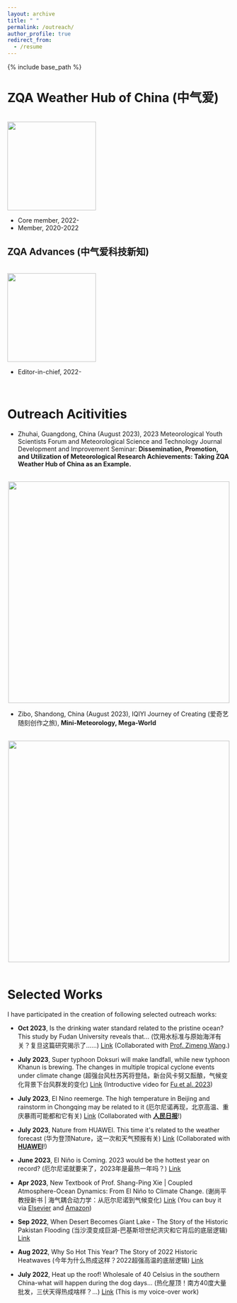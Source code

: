 ```yaml
---
layout: archive
title: " "
permalink: /outreach/
author_profile: true
redirect_from:
  - /resume
---
```


{% include base_path %}

ZQA Weather Hub of China (中气爱)
======
<br/> <img src="https://fzhweather.github.io/fuzhenghang.github.io/images/zqalogo.png" width = "200" ><br/>
* Core member, 2022-
* Member, 2020-2022
  
ZQA Advances (中气爱科技新知)
---
<br/> <img src="https://fzhweather.github.io/fuzhenghang.github.io/images/ZQA_advances.png" width = "200" ><br/>
* Editor-in-chief, 2022-

<br>

Outreach Acitivities
======
* Zhuhai, Guangdong, China (August 2023), 2023 Meteorological Youth Scientists Forum and Meteorological Science and Technology Journal Development and Improvement Seminar: **Dissemination, Promotion, and Utilization of Meteorological Research Achievements: Taking ZQA Weather Hub of China as an Example.**
 <div  align="center">  <br/><img src="https://fzhweather.github.io/fuzhenghang.github.io/images/zhuhai.png" width = "500" ><br/></div>

* Zibo, Shandong, China (August 2023), IQIYI Journey of Creating (爱奇艺随刻创作之旅), **Mini-Meteorology, Mega-World**
<div  align="center"> <br/><img src="https://fzhweather.github.io/fuzhenghang.github.io/images/zibo.png" width = "500" ><br/></div>

<br>

Selected Works
======
I have participated in the creation of following selected outreach works:

* **Oct 2023**, Is the drinking water standard related to the pristine ocean? This study by Fudan University reveals that... (饮用水标准与原始海洋有关？复旦这篇研究揭示了……) [Link](https://www.bilibili.com/video/BV1Sw411Y7ja?t=9.3) (Collaborated with [Prof. Zimeng Wang](http://www.zimengwang.org.cn).)
  
* **July 2023**, Super typhoon Doksuri will make landfall, while new typhoon Khanun is brewing. The changes in multiple tropical cyclone events under climate change (超强台风杜苏芮将登陆，新台风卡努又酝酿，气候变化背景下台风群发的变化) [Link](https://www.bilibili.com/video/BV1jc411F7Eg?t=42.3) (Introductive video for [Fu et al. 2023](https://doi.org/10.1029/2023GL103064))
  
* **July 2023**, El Nino reemerge. The high temperature in Beijing and rainstorm in Chongqing may be related to it (厄尔尼诺再现，北京高温、重庆暴雨可能都和它有关) [Link](https://www.bilibili.com/video/BV1ma4y1F7kj?t=0.9) (Collaborated with **[人民日报](https://paper.people.com.cn)**!)

* **July 2023**, Nature from HUAWEI. This time it's related to the weather forecast (华为登顶Nature，这一次和天气预报有关) [Link](https://www.bilibili.com/video/BV1mN411S7Cs?t=122.2) (Collaborated with **[HUAWEI](https://www.huawei.com/cn/)**!)

* **June 2023**, El Niño is Coming. 2023 would be the hottest year on record? (厄尔尼诺就要来了，2023年是最热一年吗？) [Link](https://www.bilibili.com/video/BV1yz4y1v7PG?t=1.3)

* **Apr 2023**, New Textbook of Prof. Shang-Ping Xie \| Coupled Atmosphere-Ocean Dynamics: From El Niño to Climate Change. (谢尚平教授新书 \| 海气耦合动力学：从厄尔尼诺到气候变化) [Link](https://mp.weixin.qq.com/s/PiGnQKZaiX43Es9h4avyFg) (You can buy it via [Elsevier](https://shop.elsevier.com/books/coupled-atmosphere-ocean-dynamics/xie/978-0-323-95490-7) and [Amazon](https://www.amazon.com/Coupled-Atmosphere-Ocean-Dynamics-Climate-Change/dp/0323954901/ref=sr_1_1?crid=1B82YS65QTD5O&keywords=Shang-Ping+Xie&qid=1669782352&sprefix=shang-ping+xie%2Cspecialty-aps%2C138&sr=8-1))

* **Sep 2022**, When Desert Becomes Giant Lake - The Story of the Historic Pakistan Flooding (当沙漠变成巨湖-巴基斯坦世纪洪灾和它背后的底层逻辑) [Link](https://www.bilibili.com/video/BV11g411U7fp?t=1.6)

* **Aug 2022**, Why So Hot This Year? The Story of 2022 Historic Heatwaves (今年为什么热成这样？2022超强高温的底层逻辑) [Link](https://www.bilibili.com/video/BV16a4y1f7Pj?t=1.4)

* **July 2022**, Heat up the roof! Wholesale of 40 Celsius in the southern China-what will happen during the dog days... (热化屋顶！南方40度大量批发，三伏天得热成啥样？...) [Link](https://www.bilibili.com/video/BV15r4y1E7dQ?t=3.9) (This is my voice-over work)

